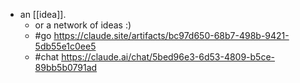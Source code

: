 - an [[idea]].
  - or a network of ideas :)
  - #go https://claude.site/artifacts/bc97d650-68b7-498b-9421-5db55e1c0ee5
  - #chat https://claude.ai/chat/5bed96e3-6d53-4809-b5ce-89bb5b0791ad
